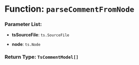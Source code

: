 # Function: `parseCommentFromNode`

    

### Parameter List:

- **tsSourceFile**: `ts.SourceFile` 

- **node**: `ts.Node` 


### Return Type: `TsCommentModel[]` 
